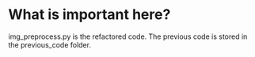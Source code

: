 # What is important here?
img_preprocess.py is the refactored code.
The previous code is stored in the previous_code folder.
